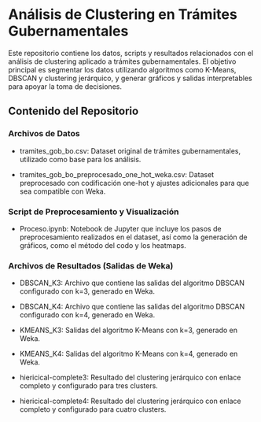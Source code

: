 # Análisis de Clustering en Trámites Gubernamentales
Este repositorio contiene los datos, scripts y resultados relacionados con el análisis de clustering aplicado a trámites gubernamentales. El objetivo principal es segmentar los datos utilizando algoritmos como K-Means, DBSCAN y clustering jerárquico, y generar gráficos y salidas interpretables para apoyar la toma de decisiones.

## Contenido del Repositorio

### Archivos de Datos

* tramites_gob_bo.csv: Dataset original de trámites gubernamentales, utilizado como base para los análisis.

* tramites_gob_bo_preprocesado_one_hot_weka.csv: Dataset preprocesado con codificación one-hot y ajustes adicionales para que sea compatible con Weka.

### Script de Preprocesamiento y Visualización

* Proceso.ipynb: Notebook de Jupyter que incluye los pasos de preprocesamiento realizados en el dataset, así como la generación de gráficos, como el método del codo y los heatmaps.
  
### Archivos de Resultados (Salidas de Weka)

* DBSCAN_K3: Archivo que contiene las salidas del algoritmo DBSCAN configurado con k=3, generado en Weka.

* DBSCAN_K4: Archivo que contiene las salidas del algoritmo DBSCAN configurado con k=4, generado en Weka.

* KMEANS_K3: Salidas del algoritmo K-Means con k=3, generado en Weka.

* KMEANS_K4: Salidas del algoritmo K-Means con k=4, generado en Weka.

* hiericical-complete3: Resultado del clustering jerárquico con enlace completo y configurado para tres clusters.

* hiericical-complete4: Resultado del clustering jerárquico con enlace completo y configurado para cuatro clusters.

